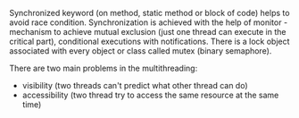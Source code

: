 Synchronized keyword (on method, static method or block of code) helps to avoid race condition.
Synchronization is achieved with the help of monitor - mechanism to achieve mutual exclusion (just 
one thread can execute in the critical part), conditional executions with notifications.
There is a lock object associated with every object or class called mutex (binary semaphore).

There are two main problems in the multithreading:
- visibility (two threads can't predict what other thread can do)
- accessibility (two thread try to access the same resource at the same time)